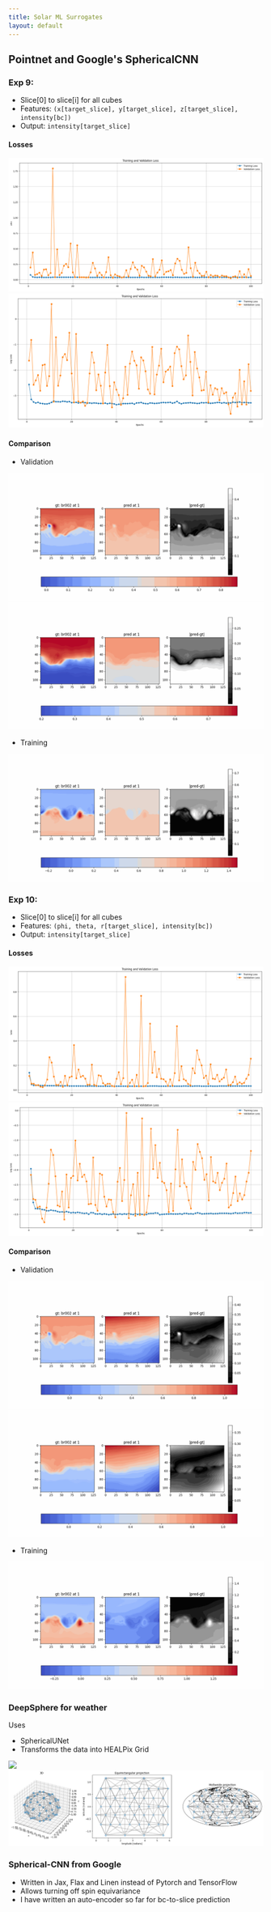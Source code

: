 ```yaml
---
title: Solar ML Surrogates
layout: default
---
```

## Pointnet and Google's SphericalCNN

### Exp 9:

- Slice[0] to slice[i] for all cubes
- Features: `(x[target_slice], y[target_slice], z[target_slice], intensity[bc])`
- Output: `intensity[target_slice]`

#### Losses

<img src="resources/week_13/exp9_loss.png">
<img src="resources/week_13/exp9_logloss.png">

#### Comparison

- Validation
<img src="resources/week_13/exp9_result_test.gif">
<img src="resources/week_13/exp9_result_test2.gif">


- Training
<img src="resources/week_13/exp9_result_train.gif">

### Exp 10:

- Slice[0] to slice[i] for all cubes
- Features: `(phi, theta, r[target_slice], intensity[bc])`
- Output: `intensity[target_slice]`

#### Losses

<img src="resources/week_13/exp10_loss.png">
<img src="resources/week_13/exp10_logloss.png">

#### Comparison

- Validation
<img src="resources/week_13/exp10_result_test.gif">
<img src="resources/week_13/exp10_result_test2.gif">


- Training
<img src="resources/week_13/exp10_result_train.gif">


### DeepSphere for weather

Uses 
- SphericalUNet
- Transforms the data into HEALPix Grid
<img src="https://healpix.jpl.nasa.gov/images/healpixGridRefinement.jpg">
<img src="resources/week_13/healpix.png">


### Spherical-CNN from Google

- Written in Jax, Flax and Linen instead of Pytorch and TensorFlow
- Allows turning off spin equivariance
- I have written an auto-encoder so far for bc-to-slice prediction

